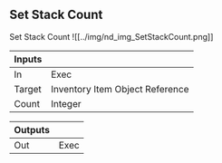 ## Set Stack Count
Set Stack Count
![[../img/nd_img_SetStackCount.png]]

|Inputs||
|--|--|
| In | Exec |
| Target | Inventory Item Object Reference |
| Count | Integer |

|Outputs||
|--|--|
| Out | Exec |

